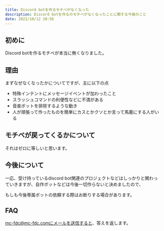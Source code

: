 ```yaml
---
title: Discord botを作るモチベがなくなった
description: Discord botを作るのモチベがなくなったことに関する今後のこと
date: 2022/10/12 20:56
---
```


## 初めに

Discord botを作るモチベが本当に無くなりました。

## 理由

まずなぜなくなったかについてですが、主に以下の点

- 特殊インテントにメッセージイベントが加わったこと
- スラッシュコマンドの利便性などに不満がある
- 音楽ボットを排除するような動き
- 人が頑張って作ったものを簡単にカスとかクソとか言って馬鹿にする人がいる

## モチベが戻ってくるかについて

それはゼロに等しいと思います。

## 今後について

一応、受け持っているdiscord bot関連のプロジェクトなどはしっかりと関わっていきますが、自作ボットなどは今後一切作らないと決めましたので、

もしも今後専属ボットの依頼する際はお断りする場合があります。

## FAQ

mc-fdc@mc-fdc.comにメールを送信すると、答えを返します。
